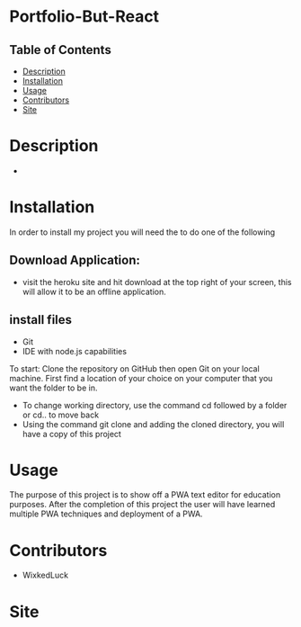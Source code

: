 # Portfolio-But-React
## Table of Contents
* [Description](#description)
* [Installation](#installation)
* [Usage](#usage)
 * [Contributors](#contributors)
 * [Site](#site)

# Description
- 



# Installation
In order to install my project you will need the to do one of the following
## Download Application:
- visit the heroku site and hit download at the top right of your screen, this will allow it to be an offline application.
## install files
- Git
- IDE with node.js capabilities 

To start: 
Clone the repository on GitHub then open Git on your local machine. First find a location of your choice on your computer that you want the folder to be in.
- To change working directory, use the command cd followed by a folder or cd.. to move back  
- Using the command git clone and adding the cloned directory, you will have a copy of this project


# Usage 
The purpose of this project is to show off a PWA text editor for education purposes. After the completion of this project the user will have learned multiple PWA techniques and deployment of a PWA.


# Contributors
- WixkedLuck


# Site


